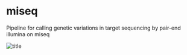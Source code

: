 # miseq
Pipeline for calling genetic variations in target sequencing by pair-end illumina on miseq


![title](https://github.com/username/reponame/blob/master/subfolders.../filename.jpg)
